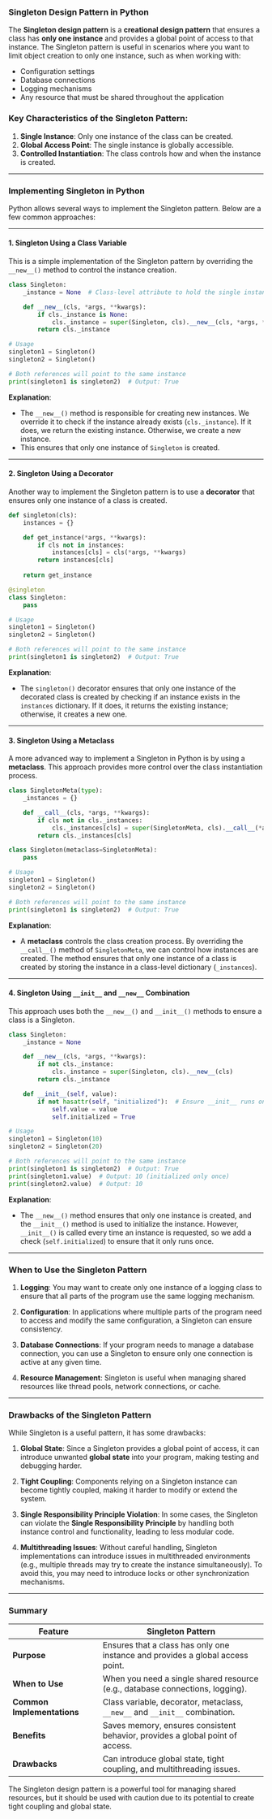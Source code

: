 ### Singleton Design Pattern in Python

The **Singleton design pattern** is a **creational design pattern** that ensures a class has **only one instance** and provides a global point of access to that instance. The Singleton pattern is useful in scenarios where you want to limit object creation to only one instance, such as when working with:
- Configuration settings
- Database connections
- Logging mechanisms
- Any resource that must be shared throughout the application

### Key Characteristics of the Singleton Pattern:
1. **Single Instance**: Only one instance of the class can be created.
2. **Global Access Point**: The single instance is globally accessible.
3. **Controlled Instantiation**: The class controls how and when the instance is created.

---

### Implementing Singleton in Python

Python allows several ways to implement the Singleton pattern. Below are a few common approaches:

---

#### 1. **Singleton Using a Class Variable**

This is a simple implementation of the Singleton pattern by overriding the `__new__()` method to control the instance creation.

```python
class Singleton:
    _instance = None  # Class-level attribute to hold the single instance

    def __new__(cls, *args, **kwargs):
        if cls._instance is None:
            cls._instance = super(Singleton, cls).__new__(cls, *args, **kwargs)
        return cls._instance

# Usage
singleton1 = Singleton()
singleton2 = Singleton()

# Both references will point to the same instance
print(singleton1 is singleton2)  # Output: True
```

**Explanation**:
- The `__new__()` method is responsible for creating new instances. We override it to check if the instance already exists (`cls._instance`). If it does, we return the existing instance. Otherwise, we create a new instance.
- This ensures that only one instance of `Singleton` is created.

---

#### 2. **Singleton Using a Decorator**

Another way to implement the Singleton pattern is to use a **decorator** that ensures only one instance of a class is created.

```python
def singleton(cls):
    instances = {}

    def get_instance(*args, **kwargs):
        if cls not in instances:
            instances[cls] = cls(*args, **kwargs)
        return instances[cls]
    
    return get_instance

@singleton
class Singleton:
    pass

# Usage
singleton1 = Singleton()
singleton2 = Singleton()

# Both references will point to the same instance
print(singleton1 is singleton2)  # Output: True
```

**Explanation**:
- The `singleton()` decorator ensures that only one instance of the decorated class is created by checking if an instance exists in the `instances` dictionary. If it does, it returns the existing instance; otherwise, it creates a new one.

---

#### 3. **Singleton Using a Metaclass**

A more advanced way to implement a Singleton in Python is by using a **metaclass**. This approach provides more control over the class instantiation process.

```python
class SingletonMeta(type):
    _instances = {}

    def __call__(cls, *args, **kwargs):
        if cls not in cls._instances:
            cls._instances[cls] = super(SingletonMeta, cls).__call__(*args, **kwargs)
        return cls._instances[cls]

class Singleton(metaclass=SingletonMeta):
    pass

# Usage
singleton1 = Singleton()
singleton2 = Singleton()

# Both references will point to the same instance
print(singleton1 is singleton2)  # Output: True
```

**Explanation**:
- A **metaclass** controls the class creation process. By overriding the `__call__()` method of `SingletonMeta`, we can control how instances are created. The method ensures that only one instance of a class is created by storing the instance in a class-level dictionary (`_instances`).

---

#### 4. **Singleton Using `__init__` and `__new__` Combination**

This approach uses both the `__new__()` and `__init__()` methods to ensure a class is a Singleton.

```python
class Singleton:
    _instance = None

    def __new__(cls, *args, **kwargs):
        if not cls._instance:
            cls._instance = super(Singleton, cls).__new__(cls)
        return cls._instance

    def __init__(self, value):
        if not hasattr(self, "initialized"):  # Ensure __init__ runs only once
            self.value = value
            self.initialized = True

# Usage
singleton1 = Singleton(10)
singleton2 = Singleton(20)

# Both references will point to the same instance
print(singleton1 is singleton2)  # Output: True
print(singleton1.value)  # Output: 10 (initialized only once)
print(singleton2.value)  # Output: 10
```

**Explanation**:
- The `__new__()` method ensures that only one instance is created, and the `__init__()` method is used to initialize the instance. However, `__init__()` is called every time an instance is requested, so we add a check (`self.initialized`) to ensure that it only runs once.

---

### When to Use the Singleton Pattern

1. **Logging**: You may want to create only one instance of a logging class to ensure that all parts of the program use the same logging mechanism.
   
2. **Configuration**: In applications where multiple parts of the program need to access and modify the same configuration, a Singleton can ensure consistency.

3. **Database Connections**: If your program needs to manage a database connection, you can use a Singleton to ensure only one connection is active at any given time.

4. **Resource Management**: Singleton is useful when managing shared resources like thread pools, network connections, or cache.

---

### Drawbacks of the Singleton Pattern

While Singleton is a useful pattern, it has some drawbacks:

1. **Global State**: Since a Singleton provides a global point of access, it can introduce unwanted **global state** into your program, making testing and debugging harder.

2. **Tight Coupling**: Components relying on a Singleton instance can become tightly coupled, making it harder to modify or extend the system.

3. **Single Responsibility Principle Violation**: In some cases, the Singleton can violate the **Single Responsibility Principle** by handling both instance control and functionality, leading to less modular code.

4. **Multithreading Issues**: Without careful handling, Singleton implementations can introduce issues in multithreaded environments (e.g., multiple threads may try to create the instance simultaneously). To avoid this, you may need to introduce locks or other synchronization mechanisms.

---

### Summary

| **Feature**                   | **Singleton Pattern**                                                      |
|-------------------------------|-----------------------------------------------------------------------------|
| **Purpose**                    | Ensures that a class has only one instance and provides a global access point. |
| **When to Use**                | When you need a single shared resource (e.g., database connections, logging). |
| **Common Implementations**     | Class variable, decorator, metaclass, `__new__` and `__init__` combination.   |
| **Benefits**                   | Saves memory, ensures consistent behavior, provides a global point of access.  |
| **Drawbacks**                  | Can introduce global state, tight coupling, and multithreading issues.        |

The Singleton design pattern is a powerful tool for managing shared resources, but it should be used with caution due to its potential to create tight coupling and global state.